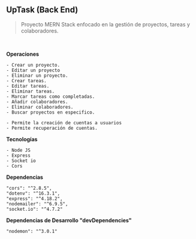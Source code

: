 ## UpTask (Back End)

> Proyecto MERN Stack enfocado en la gestión de proyectos, tareas y colaboradores.

<br>

**Operaciones**

```
- Crear un proyecto.
- Editar un proyecto
- Eliminar un proyecto.
- Crear tareas.
- Editar tareas.
- Eliminar tareas.
- Marcar tareas como completadas.
- Añadir colaboradores.
- Eliminar colaboradores.
- Buscar proyectos en especifico.

- Permite la creación de cuentas a usuarios
- Permite recuperación de cuentas.
```

**Tecnologías**

```
- Node JS
- Express
- Socket io
- Cors
```

**Dependencias**

```
"cors": "^2.8.5",
"dotenv": "^16.3.1",
"express": "^4.18.2",
"nodemailer": "^6.9.5",
"socket.io": "^4.7.2"
```

**Dependencias de Desarrollo "devDependencies"**

```
"nodemon": "^3.0.1"
```

